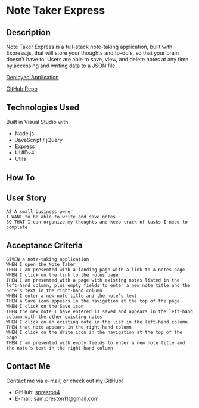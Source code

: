 # Note Taker Express

## Description

Note Taker Express is a full-stack note-taking application, built with Express.js, that will store your thoughts and to-do's, so that your brain doesn't have to. Users are able to save, view, and delete notes at any time by accessing and writing data to a JSON file.

[Deployed Application](https://github.com/spreston4/)

[GitHub Repo](https://github.com/spreston4/note-taker-express)

## Technologies Used

Built in Visual Studio with:
* Node.js
* JavaScript / jQuery
* Express
* UUIDv4
* Utils

## How To


## User Story

```
AS A small business owner
I WANT to be able to write and save notes
SO THAT I can organize my thoughts and keep track of tasks I need to complete
```

## Acceptance Criteria

```
GIVEN a note-taking application
WHEN I open the Note Taker
THEN I am presented with a landing page with a link to a notes page
WHEN I click on the link to the notes page
THEN I am presented with a page with existing notes listed in the left-hand column, plus empty fields to enter a new note title and the note’s text in the right-hand column
WHEN I enter a new note title and the note’s text
THEN a Save icon appears in the navigation at the top of the page
WHEN I click on the Save icon
THEN the new note I have entered is saved and appears in the left-hand column with the other existing notes
WHEN I click on an existing note in the list in the left-hand column
THEN that note appears in the right-hand column
WHEN I click on the Write icon in the navigation at the top of the page
THEN I am presented with empty fields to enter a new note title and the note’s text in the right-hand column
```

## Contact Me

Contact me via e-mail, or check out my GitHub!

* GitHub: [spreston4](https://github.com/spreston4)
* E-mail: [sam.preston11@gmail.com](mailto:sam.preston11@gmail.com)
